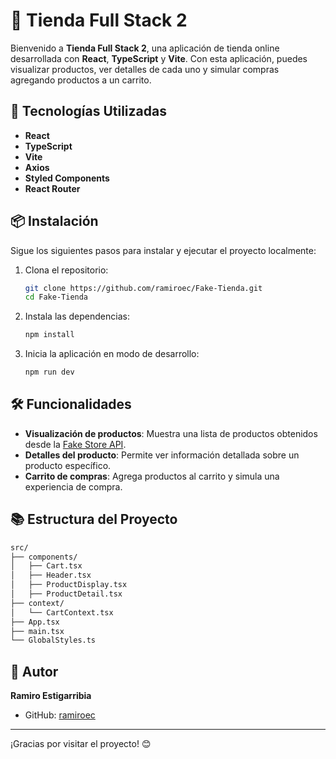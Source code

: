 
# 🛒 Tienda Full Stack 2

Bienvenido a **Tienda Full Stack 2**, una aplicación de tienda online desarrollada con **React**, **TypeScript** y **Vite**. Con esta aplicación, puedes visualizar productos, ver detalles de cada uno y simular compras agregando productos a un carrito.

## 🚀 Tecnologías Utilizadas

- **React**
- **TypeScript**
- **Vite**
- **Axios**
- **Styled Components**
- **React Router**

## 📦 Instalación

Sigue los siguientes pasos para instalar y ejecutar el proyecto localmente:

1. Clona el repositorio:

    ```bash
    git clone https://github.com/ramiroec/Fake-Tienda.git
    cd Fake-Tienda
    ```

2. Instala las dependencias:

    ```bash
    npm install
    ```

3. Inicia la aplicación en modo de desarrollo:

    ```bash
    npm run dev
    ```

## 🛠️ Funcionalidades

- **Visualización de productos**: Muestra una lista de productos obtenidos desde la [Fake Store API](https://fakestoreapi.com/).
- **Detalles del producto**: Permite ver información detallada sobre un producto específico.
- **Carrito de compras**: Agrega productos al carrito y simula una experiencia de compra.

## 📚 Estructura del Proyecto

```bash
src/
├── components/
│   ├── Cart.tsx
│   ├── Header.tsx
│   ├── ProductDisplay.tsx
│   ├── ProductDetail.tsx
├── context/
│   └── CartContext.tsx
├── App.tsx
├── main.tsx
└── GlobalStyles.ts
```

## 👤 Autor

**Ramiro Estigarribia**

- GitHub: [ramiroec](https://github.com/ramiroec)

---

¡Gracias por visitar el proyecto! 😊
